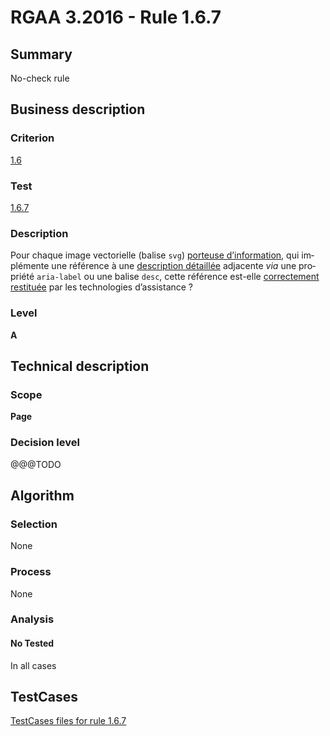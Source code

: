 # RGAA 3.2016 - Rule 1.6.7

## Summary
No-check rule


## Business description

### Criterion
[1.6](http://references.modernisation.gouv.fr/rgaa-accessibilite/criteres.html#crit-1-6)

### Test
[1.6.7](http://references.modernisation.gouv.fr/rgaa-accessibilite/criteres.html#test-1-6-7)

### Description
<div lang="fr">Pour chaque image vectorielle (balise <code lang="en">svg</code>) <a href="http://references.modernisation.gouv.fr/rgaa-accessibilite/glossaire.html#image-porteuse-dinformation">porteuse d&#x2019;information</a>, qui impl&#xE9;mente une r&#xE9;f&#xE9;rence &#xE0; une <a href="http://references.modernisation.gouv.fr/rgaa-accessibilite/glossaire.html#description-dtaille-image">description d&#xE9;taill&#xE9;e</a> adjacente <i>via</i> une propri&#xE9;t&#xE9; <code lang="en">aria-label</code> ou une balise <code lang="en">desc</code>, cette r&#xE9;f&#xE9;rence est-elle <a href="http://references.modernisation.gouv.fr/rgaa-accessibilite/glossaire.html#correctement-restitue-par-les-technologies-dassistance">correctement restitu&#xE9;e</a> par les technologies d&#x2019;assistance&nbsp;?</div>

### Level
**A**


## Technical description

### Scope
**Page**

### Decision level
@@@TODO


## Algorithm

### Selection
None

### Process
None

### Analysis

#### No Tested
In all cases


##  TestCases

[TestCases files for rule 1.6.7](https://github.com/Asqatasun/Asqatasun/tree/develop/rules/rules-rgaa3.2016/src/test/resources/testcases/rgaa32016/Rgaa32016Rule010607/)


